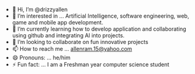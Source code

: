 - 👋 Hi, I’m @drizzyallen
- 👀 I’m interested in ... Artificial Intelligence, software engineering, web, game and mobile app development.
- 🌱 I’m currently learning how to develop application and collaborating using github and integrating AI into projects.
- 💞️ I’m looking to collaborate on fun innovative projects
- 📫 How to reach me ... allenram.15@yahoo.com 
- 😄 Pronouns: ... he/him
- ⚡ Fun fact: ... I am a Freshman year computer science student 

<!---
drizzyallen/drizzyallen is a ✨ special ✨ repository because its `README.md` (this file) appears on your GitHub profile.
You can click the Preview link to take a look at your changes.
--->
